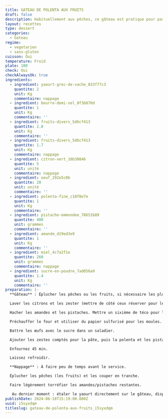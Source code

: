 ```yaml
---
title: GATEAU DE POLENTA AUX FRUITS
draft: false
description: Habituellement aux pêches, ce gâteau est pratique pour passer les restes de fruits
layout: recettes
type: dessert
categories:
  - Gateau
regime:
  - vegetarien
  - sans-gluten
cuisson: Oui
temperature: Froid
plate: 100
check: Oui
checkAlwaysOk: true
ingredients:
  - ingredient: yaourt-grec-de-vache_833f77c3
    quantite: 2
    unit: Kg
    commentaire: nappage
  - ingredient: beurre-demi-sel_0f3b870d
    quantite: 1
    unit: Kg
    commentaire: ''
  - ingredient: fruits-divers_5d6cf413
    quantite: 2.8
    unit: Kg
    commentaire: ''
  - ingredient: fruits-divers_5d6cf413
    quantite: 1.7
    unit: Kg
    commentaire: nappage
  - ingredient: citron-vert_16b30846
    quantite: 5
    unit: unité
    commentaire: nappage
  - ingredient: oeuf_292e5c0b
    quantite: 20
    unit: unité
    commentaire: ''
  - ingredient: polenta-fine_c18f8e7e
    quantite: 1
    unit: Kg
    commentaire: ''
  - ingredient: pistache-emmondee_78651b89
    quantite: 400
    unit: grammes
    commentaire: ''
  - ingredient: amande_d19ed3e9
    quantite: 1
    unit: Kg
    commentaire: ''
  - ingredient: miel_4c7a2f1e
    quantite: 260
    unit: grammes
    commentaire: nappage
  - ingredient: sucre-en-poudre_7ad056a9
    quantite: 1.4
    unit: Kg
    commentaire: ''
preparation: |-
  **Gâteau** : Éplucher les pêches ou les fruits, si nécessaire les plonger dans l'eau bouillante quelques minutes pour aider. Oter les noyaux, mixer en purée.

  Laver les citrons et les zester (mettre de côté ceux réserver pour le nappage).

  Hacher les amandes et les pistaches. Mettre un sixième de téco pour le nappage.

  Préchauffer le four et utiliser du papier sulfurisé pour les moules.

  Battre les œufs avec le sucre dans un saladier.

  Ajouter les zestes comptés pour la pâte, puis la polenta et les pistaches/amandes. Mélanger. Verser le beurre fondu et la purée de pêches (fruits).

  Enfournez 45 min.

  Laissez refroidir.

  **Nappage** : À faire peu de temps avant le service.

  Éplucher les pêches (les fruits) et les couper en tranche.

  Faire légèrement torréfier les amandes/pistaches restantes.

   Au dernier moment : étaler le yaourt directement sur le gâteau, disposer des tranches de fruits, des pistaches concassées, le miel et le zeste des citrons restant sur le gâteau.
publishDate: 2024-06-18T15:19:00.000Z
uuid: i5syxdqm
titleslug: gateau-de-polenta-aux-fruits_i5syxdqm
---
```

